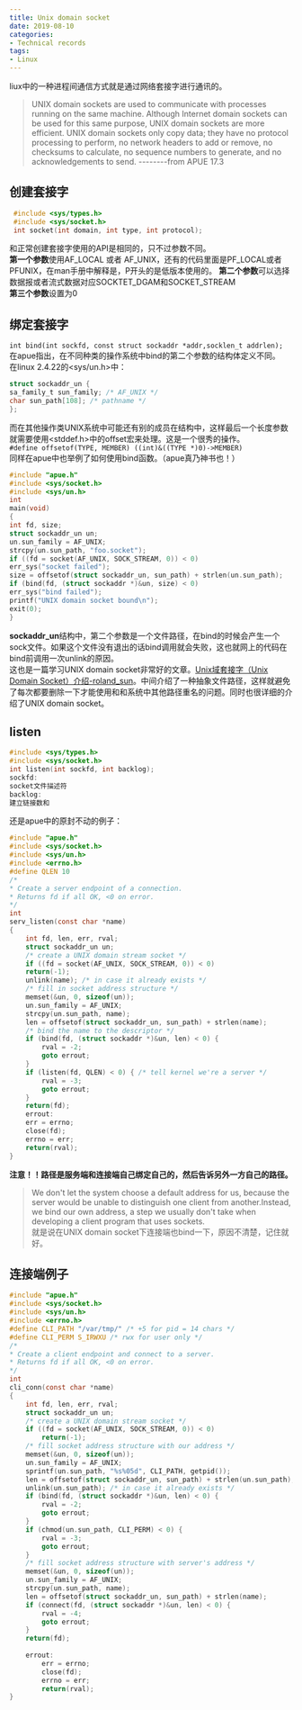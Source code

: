 ```yaml
---
title: Unix domain socket 
date: 2019-08-10
categories:
- Technical records
tags:
- Linux
---
```

 
liux中的一种进程间通信方式就是通过网络套接字进行通讯的。  
> UNIX domain sockets are used to communicate with processes running on the same machine. Although Internet domain sockets can be used for this same purpose, UNIX domain sockets are more efficient. UNIX domain sockets only copy data; they have no protocol processing to perform, no network headers to add or remove, no checksums to calculate, no sequence numbers to generate, and no acknowledgements to send.  --------from APUE 17.3  
> 
## 创建套接字
```c
 #include <sys/types.h>         
 #include <sys/socket.h>
 int socket(int domain, int type, int protocol);
```
和正常创建套接字使用的API是相同的，只不过参数不同。  
**第一个参数**使用AF_LOCAL 或者 AF_UNIX，还有的代码里面是PF_LOCAL或者PFUNIX，在man手册中解释是，P开头的是低版本使用的。
**第二个参数**可以选择数据报或者流式数据对应SOCKTET_DGAM和SOCKET_STREAM  
**第三个参数**设置为0  

## 绑定套接字  
`int bind(int sockfd, const struct sockaddr *addr,socklen_t addrlen);`  
在apue指出，在不同种类的操作系统中bind的第二个参数的结构体定义不同。  
在linux 2.4.22的<sys/un.h>中：  
```c
struct sockaddr_un {
sa_family_t sun_family; /* AF_UNIX */
char sun_path[108]; /* pathname */
};
```
而在其他操作类UNIX系统中可能还有别的成员在结构中，这样最后一个长度参数就需要使用<stddef.h>中的offset宏来处理。这是一个很秀的操作。  
`#define offsetof(TYPE, MEMBER) ((int)&((TYPE *)0)->MEMBER)`  
同样在apue中也举例了如何使用bind函数。（apue真乃神书也！）  
```c
#include "apue.h"
#include <sys/socket.h>
#include <sys/un.h>
int
main(void)
{
int fd, size;
struct sockaddr_un un;
un.sun_family = AF_UNIX;
strcpy(un.sun_path, "foo.socket");
if ((fd = socket(AF_UNIX, SOCK_STREAM, 0)) < 0)
err_sys("socket failed");
size = offsetof(struct sockaddr_un, sun_path) + strlen(un.sun_path);
if (bind(fd, (struct sockaddr *)&un, size) < 0)
err_sys("bind failed");
printf("UNIX domain socket bound\n");
exit(0);
}
```
**sockaddr_un**结构中，第二个参数是一个文件路径，在bind的时候会产生一个sock文件。如果这个文件没有退出的话bind调用就会失败，这也就网上的代码在bind前调用一次unlink的原因。  
这也是一篇学习UNIX domain socket非常好的文章。[Unix域套接字（Unix Domain Socket）介绍-roland_sun](https://blog.csdn.net/Roland_Sun/article/details/50266565)。中间介绍了一种抽象文件路径，这样就避免了每次都要删除一下才能使用和和系统中其他路径重名的问题。同时也很详细的介绍了UNIX domain socket。  

## listen  
```c
#include <sys/types.h> 
#include <sys/socket.h>
int listen(int sockfd, int backlog);
sockfd:
socket文件描述符
backlog:
建立链接数和
```
还是apue中的原封不动的例子：  
```c
#include "apue.h"
#include <sys/socket.h>
#include <sys/un.h>
#include <errno.h>
#define QLEN 10
/*
* Create a server endpoint of a connection.
* Returns fd if all OK, <0 on error.
*/
int
serv_listen(const char *name)
{
    int fd, len, err, rval;
    struct sockaddr_un un;
    /* create a UNIX domain stream socket */
    if ((fd = socket(AF_UNIX, SOCK_STREAM, 0)) < 0)
    return(-1);
    unlink(name); /* in case it already exists */
    /* fill in socket address structure */
    memset(&un, 0, sizeof(un));
    un.sun_family = AF_UNIX;
    strcpy(un.sun_path, name);
    len = offsetof(struct sockaddr_un, sun_path) + strlen(name);
    /* bind the name to the descriptor */
    if (bind(fd, (struct sockaddr *)&un, len) < 0) {
    	rval = -2;
    	goto errout;
    }
    if (listen(fd, QLEN) < 0) { /* tell kernel we're a server */
    	rval = -3;
    	goto errout;
    }
    return(fd);
    errout:
    err = errno;
    close(fd);
    errno = err;
    return(rval);
}
```
**注意！！路径是服务端和连接端自己绑定自己的，然后告诉另外一方自己的路径。**  
> We don't let the system choose a default address for us, because the server would be unable to distinguish one client from another.Instead, we bind our own address, a step we usually don't take when developing a client program that uses sockets.  
> 就是说在UNIX domain socket下连接端也bind一下，原因不清楚，记住就好。   

## 连接端例子
```c
#include "apue.h"
#include <sys/socket.h>
#include <sys/un.h>
#include <errno.h>
#define CLI_PATH "/var/tmp/" /* +5 for pid = 14 chars */
#define CLI_PERM S_IRWXU /* rwx for user only */
/*
* Create a client endpoint and connect to a server.
* Returns fd if all OK, <0 on error.
*/
int
cli_conn(const char *name)
{
    int fd, len, err, rval;
    struct sockaddr_un un;
    /* create a UNIX domain stream socket */
    if ((fd = socket(AF_UNIX, SOCK_STREAM, 0)) < 0)
    	return(-1);
    /* fill socket address structure with our address */
    memset(&un, 0, sizeof(un));
    un.sun_family = AF_UNIX;
    sprintf(un.sun_path, "%s%05d", CLI_PATH, getpid());
    len = offsetof(struct sockaddr_un, sun_path) + strlen(un.sun_path);
    unlink(un.sun_path); /* in case it already exists */
    if (bind(fd, (struct sockaddr *)&un, len) < 0) {
    	rval = -2;
    	goto errout;
    }
    if (chmod(un.sun_path, CLI_PERM) < 0) {
        rval = -3;
        goto errout;
    }
    /* fill socket address structure with server's address */
    memset(&un, 0, sizeof(un));
    un.sun_family = AF_UNIX;
    strcpy(un.sun_path, name);
    len = offsetof(struct sockaddr_un, sun_path) + strlen(name);
    if (connect(fd, (struct sockaddr *)&un, len) < 0) {
    	rval = -4;
    	goto errout;
    }
   	return(fd);
   	
    errout:
    	err = errno;
        close(fd);
        errno = err;
        return(rval);
}
```










